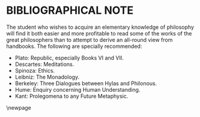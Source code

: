 # BIBLIOGRAPHICAL NOTE

The student who wishes to acquire an elementary knowledge of philosophy will find it both easier and more profitable to read some of the works of the great philosophers than to attempt to derive an all-round view from handbooks. The following are specially recommended:

- Plato: Republic, especially Books VI and VII.
- Descartes: Meditations.
- Spinoza: Ethics.
- Leibniz: The Monadology.
- Berkeley: Three Dialogues between Hylas and Philonous.
- Hume: Enquiry concerning Human Understanding.
- Kant: Prolegomena to any Future Metaphysic.

\newpage

